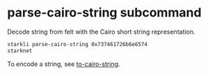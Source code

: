 # parse-cairo-string subcommand

Decode string from felt with the Cairo short string representation.

```bash
starkli parse-cairo-string 0x737461726b6e6574
starknet
```

To encode a string, see [to-cairo-string](./to-cairo-string.md).
